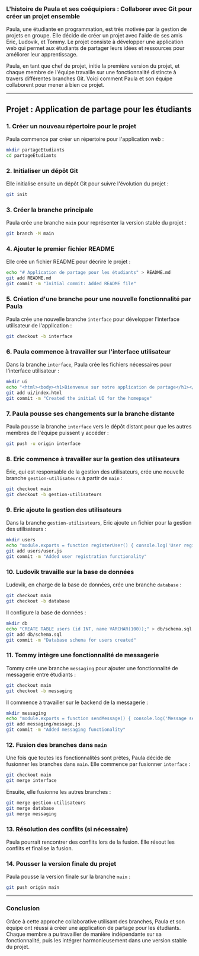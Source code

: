 ### L'histoire de Paula et ses coéquipiers : Collaborer avec Git pour créer un projet ensemble

Paula, une étudiante en programmation, est très motivée par la gestion de projets en groupe. Elle décide de créer un projet avec l'aide de ses amis Eric, Ludovik, et Tommy. Le projet consiste à développer une application web qui permet aux étudiants de partager leurs idées et ressources pour améliorer leur apprentissage.

Paula, en tant que chef de projet, initie la première version du projet, et chaque membre de l'équipe travaille sur une fonctionnalité distincte à travers différentes branches Git. Voici comment Paula et son équipe collaborent pour mener à bien ce projet.

---

## Projet : Application de partage pour les étudiants

### 1. Créer un nouveau répertoire pour le projet

Paula commence par créer un répertoire pour l'application web :

```bash
mkdir partageEtudiants
cd partageEtudiants
```

### 2. Initialiser un dépôt Git

Elle initialise ensuite un dépôt Git pour suivre l'évolution du projet :

```bash
git init
```

### 3. Créer la branche principale

Paula crée une branche `main` pour représenter la version stable du projet :

```bash
git branch -M main
```

### 4. Ajouter le premier fichier README

Elle crée un fichier README pour décrire le projet :

```bash
echo "# Application de partage pour les étudiants" > README.md
git add README.md
git commit -m "Initial commit: Added README file"
```

### 5. Création d'une branche pour une nouvelle fonctionnalité par Paula

Paula crée une nouvelle branche `interface` pour développer l'interface utilisateur de l'application :

```bash
git checkout -b interface
```

### 6. Paula commence à travailler sur l'interface utilisateur

Dans la branche `interface`, Paula crée les fichiers nécessaires pour l'interface utilisateur :

```bash
mkdir ui
echo "<html><body><h1>Bienvenue sur notre application de partage</h1></body></html>" > ui/index.html
git add ui/index.html
git commit -m "Created the initial UI for the homepage"
```

### 7. Paula pousse ses changements sur la branche distante

Paula pousse la branche `interface` vers le dépôt distant pour que les autres membres de l'équipe puissent y accéder :

```bash
git push -u origin interface
```

### 8. Eric commence à travailler sur la gestion des utilisateurs

Eric, qui est responsable de la gestion des utilisateurs, crée une nouvelle branche `gestion-utilisateurs` à partir de `main` :

```bash
git checkout main
git checkout -b gestion-utilisateurs
```

### 9. Eric ajoute la gestion des utilisateurs

Dans la branche `gestion-utilisateurs`, Eric ajoute un fichier pour la gestion des utilisateurs :

```bash
mkdir users
echo "module.exports = function registerUser() { console.log('User registered'); };" > users/user.js
git add users/user.js
git commit -m "Added user registration functionality"
```

### 10. Ludovik travaille sur la base de données

Ludovik, en charge de la base de données, crée une branche `database` :

```bash
git checkout main
git checkout -b database
```

Il configure la base de données :

```bash
mkdir db
echo "CREATE TABLE users (id INT, name VARCHAR(100));" > db/schema.sql
git add db/schema.sql
git commit -m "Database schema for users created"
```

### 11. Tommy intègre une fonctionnalité de messagerie

Tommy crée une branche `messaging` pour ajouter une fonctionnalité de messagerie entre étudiants :

```bash
git checkout main
git checkout -b messaging
```

Il commence à travailler sur le backend de la messagerie :

```bash
mkdir messaging
echo "module.exports = function sendMessage() { console.log('Message sent'); };" > messaging/message.js
git add messaging/message.js
git commit -m "Added messaging functionality"
```

### 12. Fusion des branches dans `main`

Une fois que toutes les fonctionnalités sont prêtes, Paula décide de fusionner les branches dans `main`. Elle commence par fusionner `interface` :

```bash
git checkout main
git merge interface
```

Ensuite, elle fusionne les autres branches :

```bash
git merge gestion-utilisateurs
git merge database
git merge messaging
```

### 13. Résolution des conflits (si nécessaire)

Paula pourrait rencontrer des conflits lors de la fusion. Elle résout les conflits et finalise la fusion.

### 14. Pousser la version finale du projet

Paula pousse la version finale sur la branche `main` :

```bash
git push origin main
```

---

### Conclusion

Grâce à cette approche collaborative utilisant des branches, Paula et son équipe ont réussi à créer une application de partage pour les étudiants. Chaque membre a pu travailler de manière indépendante sur sa fonctionnalité, puis les intégrer harmonieusement dans une version stable du projet.

